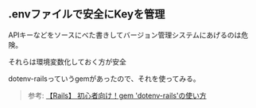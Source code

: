 ## .envファイルで安全にKeyを管理

APIキーなどをソースにべた書きしてバージョン管理システムにあげるのは危険。

それらは環境変数化しておく方が安全

dotenv-railsっていうgemがあったので、それを使ってみる。

> 参考: [【Rails】 初心者向け！gem 'dotenv-rails'の使い方](https://qiita.com/__Wata16__/items/d2d3aa21623f8c026d5d)

